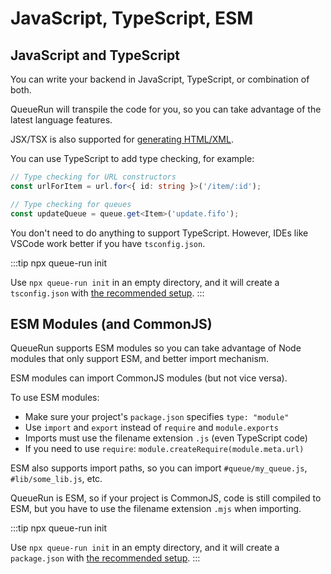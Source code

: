 # JavaScript, TypeScript, ESM

## JavaScript and TypeScript

You can write your backend in JavaScript, TypeScript, or combination of both.

QueueRun will transpile the code for you, so you can take advantage of the latest language features.

JSX/TSX is also supported for [generating HTML/XML](xml).

You can use TypeScript to add type checking, for example:

```ts
// Type checking for URL constructors
const urlForItem = url.for<{ id: string }>('/item/:id');

// Type checking for queues
const updateQueue = queue.get<Item>('update.fifo');
```

You don't need to do anything to support TypeScript. However, IDEs like VSCode work better if you have `tsconfig.json`.

:::tip npx queue-run init

Use `npx queue-run init` in an empty directory, and it will create a `tsconfig.json` with [the recommended setup](developing#tsconfigjson).
:::


## ESM Modules (and CommonJS)

QueueRun supports ESM modules so you can take advantage of Node modules that only support ESM, and better import mechanism.

ESM modules can import CommonJS modules (but not vice versa).

To use ESM modules:

* Make sure your project's `package.json` specifies `type: "module"`
* Use `import` and `export` instead of `require` and `module.exports`
* Imports must use the filename extension `.js` (even TypeScript code)
* If you need to use `require`: `module.createRequire(module.meta.url)`

ESM also supports import paths, so you can import `#queue/my_queue.js`, `#lib/some_lib.js`, etc.

QueueRun is ESM, so if your project is CommonJS, code is still compiled to ESM, but you have to use the filename extension `.mjs` when importing.

:::tip npx queue-run init

Use `npx queue-run init` in an empty directory, and it will create a `package.json` with [the recommended setup](developing#packagejson).
:::